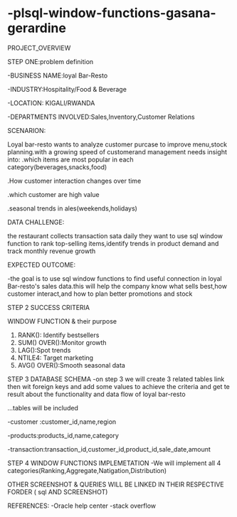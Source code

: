 # -plsql-window-functions-gasana-gerardine
PROJECT_OVERVIEW

STEP ONE:problem definition

-BUSINESS NAME:loyal Bar-Resto

-INDUSTRY:Hospitality/Food & Beverage

-LOCATION: KIGALI/RWANDA

-DEPARTMENTS INVOLVED:Sales,Inventory,Customer Relations

SCENARION:

Loyal bar-resto wants to analyze customer purcase to improve menu,stock planning.with a growing speed of customerand management needs insight into:
.which items are most popular in each category(beverages,snacks,food)


.How customer interaction changes over time

.which customer are high value

.seasonal trends in ales(weekends,holidays)

DATA CHALLENGE:


the restaurant collects transaction sata daily they want to use sql window function to rank top-selling items,identify trends in product demand and track monthly revenue growth


EXPECTED OUTCOME:

-the goal is to use sql window functions to find useful connection in loyal Bar-resto's sales data.this will help the company know what sells best,how customer interact,and how to plan better promotions and stock  


STEP 2 SUCCESS CRITERIA

WINDOW FUNCTION & their purpose
1. RANK(): Identify bestsellers
2. SUM() OVER():Monitor growth
3. LAG():Spot trends
4. NTILE4: Target marketing
5. AVG() OVER():Smooth seasonal data

STEP 3 DATABASE SCHEMA 
-on step 3 we will create 3 related tables link then wit foreign keys and add some values to achieve the criteria and get te result about the functionality and data flow of loyal bar-resto


...tables will be included

-customer :customer_id,name,region

-products:products_id,name,category

-transaction:transaction_id,customer_id,product_id,sale_date,amount

STEP 4 WINDOW FUNCTIONS IMPLEMETATION
-We will implement all 4 categories(Ranking,Aggregate,Natigation,Distribution)


OTHER SCREENSHOT & QUERIES WILL BE LINKED IN THEIR RESPECTIVE FORDER ( sql AND SCREENSHOT)

REFERENCES:
-Oracle help center
-stack overflow

